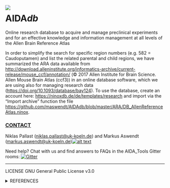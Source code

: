 [1.2]: http://i.imgur.com/wWzX9uB.png
[1]: http://www.twitter.com/AswendtMarkus
<!--social icon from https://github.com/carlsednaoui/gitsocial -->

<img align="left" src="https://github.com/maswendt/AIDAdb/blob/master/logo.png"><h1>AIDA<i>db</i></h1>

Online research database to acquire and manage preclinical experiments and for an effective knowledge and information management at all levels of the Allen Brain Reference Atlas</b>

In order to simplify the search for specific region numbers (e.g. 582 = Caudoputamen) and list the related parental and child regions, we have summarized the ARA data available from http://download.alleninstitute.org/informatics-archive/current-release/mouse_ccf/annotation/ (© 2017 Allen Institute for Brain Science. Allen Mouse Brain Atlas (ccf3)) in an online database software, which we are using also for managing research data (https://doi.org/10.1093/database/bay124). To use the database, create an account here: https://ninoxdb.de/de/templates/research and import via the “Import archive” function the file https://github.com/maswendt/AIDAdb/blob/master/ARA/DB_AllenReferenceAtlas.ninox.

[<h3><b>CONTACT</h3></b>](https://neurologie.uk-koeln.de/forschung/ag-neuroimaging-und-neuroengineering/)
Niklas Pallast (niklas.pallast@uk-koeln.de) and 
Markus Aswendt (markus.aswendt@uk-koeln.de)[![alt text][1.2]][1]

Need help? Chat with us and find answers to FAQs in the AIDA_Tools Gitter rooms: [![Gitter](https://badges.gitter.im/AIDA_tools/community.svg)](https://gitter.im/AIDA_tools/community?utm_source=badge&utm_medium=badge&utm_campaign=pr-badge)

___
LICENSE
GNU General Public License v3.0
<details>
<summary>REFERENCES</summary></b>

+ AIDA<i>db [Pallast, Niklas, et al. "Cloud-based relational database for multimodal animal data." Database 2018 (2018)](https://academic.oup.com/database/article/doi/10.1093/database/bay124/5255128)
+ Allen Brain Reference Atlas [Oh, Seung Wook, et al. "A mesoscale connectome of the mouse brain." Nature 508.7495 (2014): 207.](https://www.nature.com/articles/nature13186)
